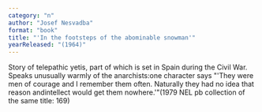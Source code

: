 ```yaml
---
category: "n"
author: "Josef Nesvadba"
format: "book"
title: "'In the footsteps of the abominable snowman'"
yearReleased: "(1964)"
---
```

Story of telepathic yetis, part of which is set in Spain during the Civil War. Speaks unusually warmly of the anarchists:one character says "'They were men of courage and I remember them often. Naturally they had no idea that reason andintellect would get them nowhere.'"(1979 NEL pb collection of the same title: 169)